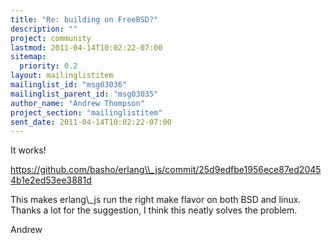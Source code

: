 ```yaml
---
title: "Re: building on FreeBSD?"
description: ""
project: community
lastmod: 2011-04-14T10:02:22-07:00
sitemap:
  priority: 0.2
layout: mailinglistitem
mailinglist_id: "msg03036"
mailinglist_parent_id: "msg03035"
author_name: "Andrew Thompson"
project_section: "mailinglistitem"
sent_date: 2011-04-14T10:02:22-07:00
---
```



It works!

https://github.com/basho/erlang\\_js/commit/25d9edfbe1956ece87ed20454b1e2ed53ee3881d

This makes erlang\\_js run the right make flavor on both BSD and linux.
Thanks a lot for the suggestion, I think this neatly solves the problem.

Andrew

